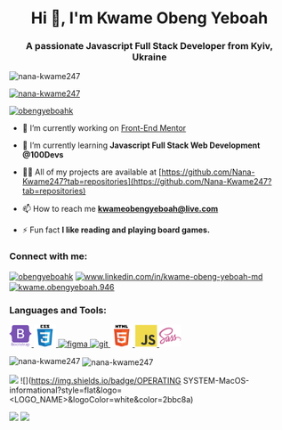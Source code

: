 

<!--

### Hi there 👋
**Nana-Kwame247/Nana-Kwame247** is a ✨ _special_ ✨ repository because its `README.md` (this file) appears on your GitHub profile.

Here are some ideas to get you started:

- 🔭 I’m currently working on ...
- 🌱 I’m currently learning ...
- 👯 I’m looking to collaborate on ...
- 🤔 I’m looking for help with ...
- 💬 Ask me about ...
- 📫 How to reach me: ...
- 😄 Pronouns: ...
- ⚡ Fun fact: ...
-->
<h1 align="center">Hi 👋, I'm Kwame Obeng Yeboah</h1>
<h3 align="center">A passionate Javascript Full Stack Developer from Kyiv, Ukraine</h3>

<p align="left"> <img src="https://komarev.com/ghpvc/?username=nana-kwame247&label=Profile%20views&color=0e75b6&style=flat" alt="nana-kwame247" /> </p>

<p align="left"> <a href="https://github.com/ryo-ma/github-profile-trophy"><img src="https://github-profile-trophy.vercel.app/?username=nana-kwame247" alt="nana-kwame247" /></a> </p>

<p align="left"> <a href="https://twitter.com/obengyeboahk" target="blank"><img src="https://img.shields.io/twitter/follow/obengyeboahk?logo=twitter&style=for-the-badge" alt="obengyeboahk" /></a> </p>

- 🔭 I’m currently working on [Front-End Mentor](https://www.frontendmentor.io/challenges?languages=HTML|CSS|JS,HTML|CSS|JS|API)

- 🌱 I’m currently learning **Javascript Full Stack Web Development @100Devs**

- 👨‍💻 All of my projects are available at [https://github.com/Nana-Kwame247?tab=repositories](https://github.com/Nana-Kwame247?tab=repositories)

- 📫 How to reach me **kwameobengyeboah@live.com**

- ⚡ Fun fact **I like reading and playing board games.**

<h3 align="left">Connect with me:</h3>
<p align="left">
<a href="https://twitter.com/obengyeboahk" target="blank"><img align="center" src="https://raw.githubusercontent.com/rahuldkjain/github-profile-readme-generator/master/src/images/icons/Social/twitter.svg" alt="obengyeboahk" height="30" width="40" /></a>
<a href="https://linkedin.com/in/www.linkedin.com/in/kwame-obeng-yeboah-md" target="blank"><img align="center" src="https://raw.githubusercontent.com/rahuldkjain/github-profile-readme-generator/master/src/images/icons/Social/linked-in-alt.svg" alt="www.linkedin.com/in/kwame-obeng-yeboah-md" height="30" width="40" /></a>
<a href="https://fb.com/kwame.obengyeboah.946" target="blank"><img align="center" src="https://raw.githubusercontent.com/rahuldkjain/github-profile-readme-generator/master/src/images/icons/Social/facebook.svg" alt="kwame.obengyeboah.946" height="30" width="40" /></a>
</p>

<h3 align="left">Languages and Tools:</h3>
<p align="left"> <a href="https://getbootstrap.com" target="_blank" rel="noreferrer"> <img src="https://raw.githubusercontent.com/devicons/devicon/master/icons/bootstrap/bootstrap-plain-wordmark.svg" alt="bootstrap" width="40" height="40"/> </a> <a href="https://www.w3schools.com/css/" target="_blank" rel="noreferrer"> <img src="https://raw.githubusercontent.com/devicons/devicon/master/icons/css3/css3-original-wordmark.svg" alt="css3" width="40" height="40"/> </a> <a href="https://www.figma.com/" target="_blank" rel="noreferrer"> <img src="https://www.vectorlogo.zone/logos/figma/figma-icon.svg" alt="figma" width="40" height="40"/> </a> <a href="https://git-scm.com/" target="_blank" rel="noreferrer"> <img src="https://www.vectorlogo.zone/logos/git-scm/git-scm-icon.svg" alt="git" width="40" height="40"/> </a> <a href="https://www.w3.org/html/" target="_blank" rel="noreferrer"> <img src="https://raw.githubusercontent.com/devicons/devicon/master/icons/html5/html5-original-wordmark.svg" alt="html5" width="40" height="40"/> </a> <a href="https://developer.mozilla.org/en-US/docs/Web/JavaScript" target="_blank" rel="noreferrer"> <img src="https://raw.githubusercontent.com/devicons/devicon/master/icons/javascript/javascript-original.svg" alt="javascript" width="40" height="40"/> </a> <a href="https://sass-lang.com" target="_blank" rel="noreferrer"> <img src="https://raw.githubusercontent.com/devicons/devicon/master/icons/sass/sass-original.svg" alt="sass" width="40" height="40"/> </a> </p>

<p><img align="left" src="https://github-readme-stats.vercel.app/api/top-langs?username=nana-kwame247&show_icons=true&locale=en&layout=compact" alt="nana-kwame247" /></p>



<p>&nbsp;<img align="center" src="https://github-readme-stats.vercel.app/api?username=nana-kwame247&show_icons=true&locale=en" alt="nana-kwame247" /></p>



![](https://img.shields.io/badge/LANGUAGE-JAVASCRIPT-informational?style=flat&logo=<LOGO_NAME>&logoColor=white&color=2bbc8a) ![](https://img.shields.io/badge/OPERATING SYSTEM-MacOS-informational?style=flat&logo=<LOGO_NAME>&logoColor=white&color=2bbc8a)

![](https://img.shields.io/badge/EDITOR-VSCODE-informational?style=flat&logo=data:image/svg%2bxml;base64,<BASE64_DATA>)  ![](https://img.shields.io/badge/EDITOR-VSCODE-informational?style=flat&logo=data:image/svg%2bxml;base64,<BASE64_DATA>)


